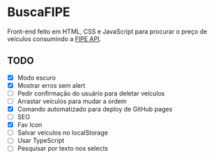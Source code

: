 # BuscaFIPE

Front-end feito em HTML, CSS e JavaScript para procurar o preço de veículos consumindo a [FIPE API](https://fipe.online/).

## TODO

- [x] Modo escuro
- [x] Mostrar erros sem alert
- [ ] Pedir confirmação do usuário para deletar veículos
- [ ] Arrastar veículos para mudar a ordem
- [x] Comando automatizado para deploy de GitHub pages
- [ ] SEO
- [x] Fav Icon
- [ ] Salvar veículos no localStorage
- [ ] Usar TypeScript
- [ ] Pesquisar por texto nos selects